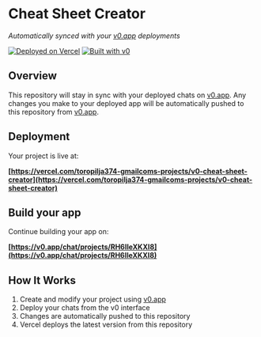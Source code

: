 # Cheat Sheet Creator

*Automatically synced with your [v0.app](https://v0.app) deployments*

[![Deployed on Vercel](https://img.shields.io/badge/Deployed%20on-Vercel-black?style=for-the-badge&logo=vercel)](https://vercel.com/toropilja374-gmailcoms-projects/v0-cheat-sheet-creator)
[![Built with v0](https://img.shields.io/badge/Built%20with-v0.app-black?style=for-the-badge)](https://v0.app/chat/projects/RH6IIeXKXI8)

## Overview

This repository will stay in sync with your deployed chats on [v0.app](https://v0.app).
Any changes you make to your deployed app will be automatically pushed to this repository from [v0.app](https://v0.app).

## Deployment

Your project is live at:

**[https://vercel.com/toropilja374-gmailcoms-projects/v0-cheat-sheet-creator](https://vercel.com/toropilja374-gmailcoms-projects/v0-cheat-sheet-creator)**

## Build your app

Continue building your app on:

**[https://v0.app/chat/projects/RH6IIeXKXI8](https://v0.app/chat/projects/RH6IIeXKXI8)**

## How It Works

1. Create and modify your project using [v0.app](https://v0.app)
2. Deploy your chats from the v0 interface
3. Changes are automatically pushed to this repository
4. Vercel deploys the latest version from this repository